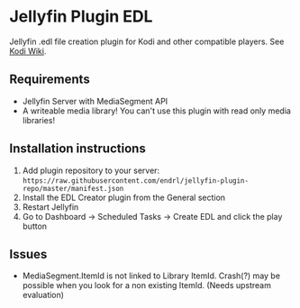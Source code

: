 # Jellyfin Plugin EDL

Jellyfin .edl file creation plugin for Kodi and other compatible players. See [Kodi Wiki](https://kodi.wiki/view/Edit_decision_list).

## Requirements

- Jellyfin Server with MediaSegment API
- A writeable media library! You can't use this plugin with read only media libraries!

## Installation instructions

1. Add plugin repository to your server: `https://raw.githubusercontent.com/endrl/jellyfin-plugin-repo/master/manifest.json`
2. Install the EDL Creator plugin from the General section
3. Restart Jellyfin
4. Go to Dashboard -> Scheduled Tasks -> Create EDL and click the play button

## Issues

- MediaSegment.ItemId is not linked to Library ItemId. Crash(?) may be possible when you look for a non existing ItemId. (Needs upstream evaluation)
